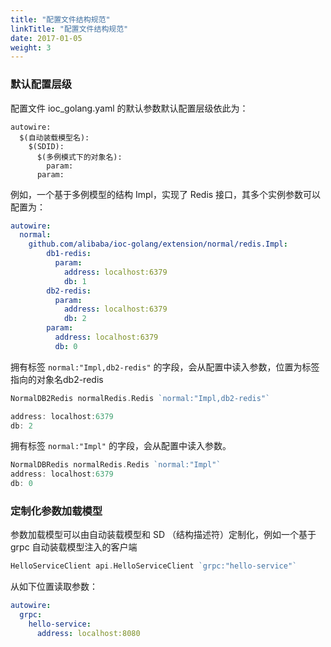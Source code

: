 ```yaml
---
title: "配置文件结构规范"
linkTitle: "配置文件结构规范"
date: 2017-01-05
weight: 3
---
```


### 默认配置层级

配置文件 ioc_golang.yaml 的默认参数默认配置层级依此为：

```
autowire:
  $(自动装载模型名):
    $(SDID):
      $(多例模式下的对象名):
        param:
      param:
```



例如，一个基于多例模型的结构 Impl，实现了 Redis 接口，其多个实例参数可以配置为：

```yaml
autowire:
  normal:
    github.com/alibaba/ioc-golang/extension/normal/redis.Impl:
        db1-redis:
          param:
            address: localhost:6379
            db: 1
        db2-redis:
          param:
            address: localhost:6379
            db: 2
        param:
          address: localhost:6379
          db: 0
```

拥有标签 `normal:"Impl,db2-redis"` 的字段，会从配置中读入参数，位置为标签指向的对象名db2-redis

```go
NormalDB2Redis normalRedis.Redis `normal:"Impl,db2-redis"`

address: localhost:6379
db: 2
```

拥有标签 `normal:"Impl"` 的字段，会从配置中读入参数。

```go
NormalDBRedis normalRedis.Redis `normal:"Impl"`
address: localhost:6379
db: 0
```

### 定制化参数加载模型

参数加载模型可以由自动装载模型和 SD （结构描述符）定制化，例如一个基于 grpc 自动装载模型注入的客户端

```go
HelloServiceClient api.HelloServiceClient `grpc:"hello-service"`
```

从如下位置读取参数：

```yaml
autowire:
  grpc:
    hello-service:
      address: localhost:8080
```



